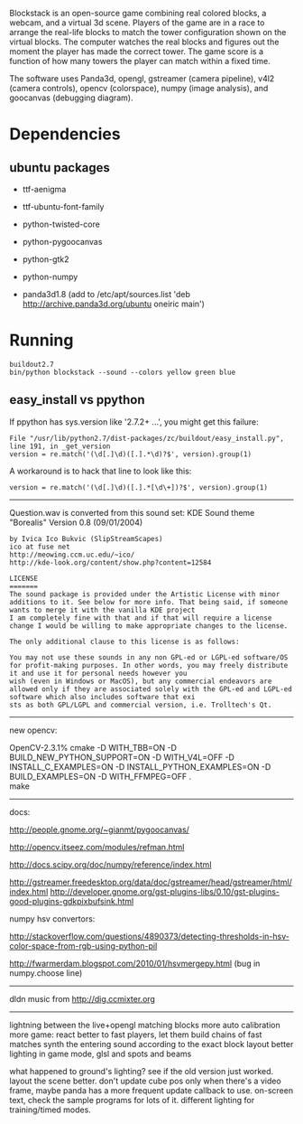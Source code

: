 
Blockstack is an open-source game combining real colored blocks, a
webcam, and a virtual 3d scene. Players of the game are in a race to
arrange the real-life blocks to match the tower configuration shown on
the virtual blocks. The computer watches the real blocks and figures
out the moment the player has made the correct tower. The game score
is a function of how many towers the player can match within a fixed
time. 

The software uses Panda3d, opengl, gstreamer (camera pipeline), v4l2
(camera controls), opencv (colorspace), numpy (image analysis), and
goocanvas (debugging diagram).



Dependencies
============

ubuntu packages
---------------

* ttf-aenigma
* ttf-ubuntu-font-family
* python-twisted-core
* python-pygoocanvas
* python-gtk2
* python-numpy

* panda3d1.8 (add to /etc/apt/sources.list 'deb http://archive.panda3d.org/ubuntu oneiric main')

Running
=======

    buildout2.7
    bin/python blockstack --sound --colors yellow green blue

easy_install vs ppython
-----------------------

If ppython has sys.version like '2.7.2+ ...', you might get this failure:

    File "/usr/lib/python2.7/dist-packages/zc/buildout/easy_install.py", line 191, in _get_version
    version = re.match('(\d[.]\d)([.].*\d)?$', version).group(1)

A workaround is to hack that line to look like this:

    version = re.match('(\d[.]\d)([.].*[\d\+])?$', version).group(1)


-----------------------------------------------------------------

Question.wav is converted from this sound set:
    KDE Sound theme "Borealis"
    Version 0.8 (09/01/2004)

    by Ivica Ico Bukvic (SlipStreamScapes)
    ico at fuse net
    http://meowing.ccm.uc.edu/~ico/
    http://kde-look.org/content/show.php?content=12584

    LICENSE
    =======
    The sound package is provided under the Artistic License with minor additions to it. See below for more info. That being said, if someone wants to merge it with the vanilla KDE project
    I am completely fine with that and if that will require a license change I would be willing to make appropriate changes to the license.

    The only additional clause to this license is as follows:

    You may not use these sounds in any non GPL-ed or LGPL-ed software/OS for profit-making purposes. In other words, you may freely distribute it and use it for personal needs however you
    wish (even in Windows or MacOS), but any commercial endeavors are allowed only if they are associated solely with the GPL-ed and LGPL-ed software which also includes software that exi
    sts as both GPL/LGPL and commercial version, i.e. Trolltech's Qt.


------------

new opencv:

OpenCV-2.3.1% cmake -D WITH_TBB=ON -D BUILD_NEW_PYTHON_SUPPORT=ON -D WITH_V4L=OFF -D INSTALL_C_EXAMPLES=ON -D INSTALL_PYTHON_EXAMPLES=ON -D BUILD_EXAMPLES=ON -D WITH_FFMPEG=OFF .   
make


------------
docs:

http://people.gnome.org/~gianmt/pygoocanvas/

http://opencv.itseez.com/modules/refman.html

http://docs.scipy.org/doc/numpy/reference/index.html

http://gstreamer.freedesktop.org/data/doc/gstreamer/head/gstreamer/html/index.html
http://developer.gnome.org/gst-plugins-libs/0.10/gst-plugins-good-plugins-gdkpixbufsink.html

numpy hsv convertors:

http://stackoverflow.com/questions/4890373/detecting-thresholds-in-hsv-color-space-from-rgb-using-python-pil

http://fwarmerdam.blogspot.com/2010/01/hsvmergepy.html (bug in numpy.choose line)

--------------
dldn music from http://dig.ccmixter.org

--------------

lightning between the live+opengl matching blocks
more auto calibration
more game: react better to fast players, let them build chains of fast matches
synth the entering sound according to the exact block layout
better lighting in game mode, glsl and spots and beams

what happened to ground's lighting? see if the old version just worked. layout the scene better. don't update cube pos only when there's a video frame, maybe panda has a more frequent update callback to use. on-screen text, check the sample programs for lots of it. different lighting for training/timed modes. 
